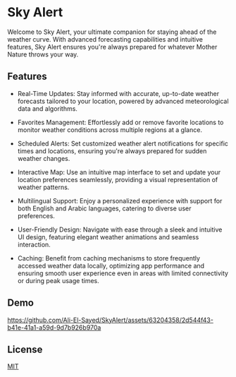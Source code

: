 
# Sky Alert

Welcome to Sky Alert, your ultimate companion for staying ahead of the weather curve. With advanced forecasting capabilities and intuitive features, Sky Alert ensures you're always prepared for whatever Mother Nature throws your way.

## Features
- Real-Time Updates: Stay informed with accurate, up-to-date weather forecasts tailored to your location, powered by advanced meteorological data and algorithms.
- Favorites Management: Effortlessly add or remove favorite locations to monitor weather conditions across multiple regions at a glance.

- Scheduled Alerts: Set customized weather alert notifications for specific times and locations, ensuring you're always prepared for sudden weather changes.
- Interactive Map: Use an intuitive map interface to set and update your location preferences seamlessly, providing a visual representation of weather patterns.
- Multilingual Support: Enjoy a personalized experience with support for both English and Arabic languages, catering to diverse user preferences.
- User-Friendly Design: Navigate with ease through a sleek and intuitive UI design, featuring elegant weather animations and seamless interaction.
- Caching: Benefit from caching mechanisms to store frequently accessed weather data locally, optimizing app performance and ensuring smooth user experience even in areas with limited connectivity or during peak usage times.

## Demo
https://github.com/Ali-El-Sayed/SkyAlert/assets/63204358/2d544f43-b41e-41a1-a59d-9d7b926b970a



## License

[MIT](https://choosealicense.com/licenses/mit/)


